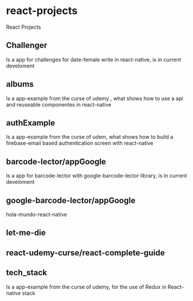 # react-projects
React Projects

## Challenger ##	
Is a app for challenges for date-female write in react-native, is in current develoment
## albums ##
Is a app-example from the curse of udemy , what shows how to use a api and reuseable componentes in react-native
## authExample ## 
Is a app-example from the curse of udem, what shows how to build a firebase-email based authentication screen with react-native
## barcode-lector/appGoogle ##
Is a app for barcode-lector with google-barcode-lector library, is in current develoment
## google-barcode-lector/appGoogle ##
hola-mundo-react-native 
## let-me-die ## 
## react-udemy-curse/react-complete-guide ##
## tech_stack ##
Is a app-example from the curse of udemy, for the use of Redux in React-native stack
